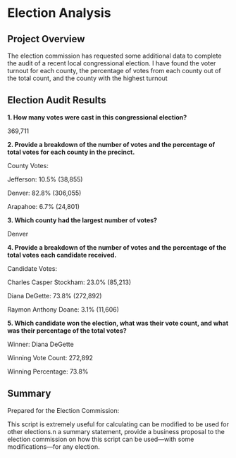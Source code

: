 # Election Analysis

## Project Overview
The election commission has requested some additional data to complete the audit of a recent local congressional election. I have found the voter turnout for each county, the percentage of votes from each county out of the total count, and the county with the highest turnout

## Election Audit Results 
**1. How many votes were cast in this congressional election?** 

369,711

**2. Provide a breakdown of the number of votes and the percentage of total votes for each county in the precinct.**
  
County Votes:
  
Jefferson: 10.5% (38,855)
  
Denver: 82.8% (306,055)
  
Arapahoe: 6.7% (24,801)

**3. Which county had the largest number of votes?** 

Denver

**4. Provide a breakdown of the number of votes and the percentage of the total votes each candidate received.**

Candidate Votes:

Charles Casper Stockham: 23.0% (85,213)

Diana DeGette: 73.8% (272,892)

Raymon Anthony Doane: 3.1% (11,606)

**5. Which candidate won the election, what was their vote count, and what was their percentage of the total votes?**

Winner: Diana DeGette

Winning Vote Count: 272,892

Winning Percentage: 73.8%

## Summary
Prepared for the Election Commission:

This script is extremely useful for calculating can be modified to be used for other elections.n a summary statement, provide a business proposal to the election commission on how this script can be used—with some modifications—for any election. 
